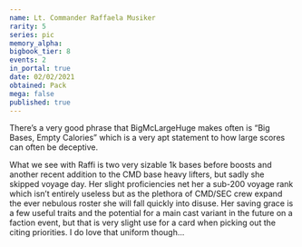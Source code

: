 ```yaml
---
name: Lt. Commander Raffaela Musiker
rarity: 5
series: pic
memory_alpha:
bigbook_tier: 8
events: 2
in_portal: true
date: 02/02/2021
obtained: Pack
mega: false
published: true
---
```


There’s a very good phrase that BigMcLargeHuge makes often is “Big Bases, Empty Calories” which is a very apt statement to how large scores can often be deceptive.

What we see with Raffi is two very sizable 1k bases before boosts and another recent addition to the CMD base heavy lifters, but sadly she skipped voyage day. Her slight proficiencies net her a sub-200 voyage rank which isn’t entirely useless but as the plethora of CMD/SEC crew expand the ever nebulous roster she will fall quickly into disuse. Her saving grace is a few useful traits and the potential for a main cast variant in the future on a faction event, but that is very slight use for a card when picking out the citing priorities. I do love that uniform though...
